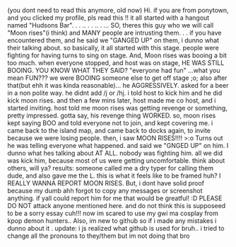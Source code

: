 (you dont need to read this anymore, old now)
Hi. if you are from ponytown, and you clicked my profile, pls read this !!
it all started with a hangout named "Hudsons Bar". . . .. . . .. . ...
SO, theres this guy who we will call "Moon rises"(i think) and MANY people are intrusting them. . . if you have encountered them, and he said we "GANGED UP" on them, i dunno what their talking about. so basically, it all started with this stage. people were fighting for having turns to sing on stage. And, Moon rises was booing a bit too much. when everyone stopped, and host was on stage, HE WAS STILL BOOING. YOU KNOW WHAT THEY SAID? "everyone had fun" ...what you mean FUN??? we were BOOING someone else to get off stage ;o; also after that(but ehh it was kinda reasonable)... he AGGRESSIVELY. asked for a beer in a non polite way. he didnt add /j or /hj. i told host to kick him and he did kick moon rises. and then a few mins later, host made me co host, and i started inviting. host told me moon rises was getting revenge or something, pretty impressed. gotta say, his revenge thing WORKED. so, moon rises kept saying BOO and told everyone not to join, and kept covering me. i came back to the island map, and came back to docks again, to invite because we were losing people. then, i saw MOON RISES!!!! >:o Turns out he was telling everyone what happened. and said we "GNGED UP" on him. I dunno what hes talking about AT ALL. nobody was fighting him. all we did was kick him, because most of us were getting uncomfortable. think about others, will ya? 
results: someone called me a dry typer for calling them dude, and also gave me the L. this is what it feels like to be framed huh?
I REALLY WANNA REPORT MOON RISES. But, i dont have solid proof because my dumb ahh forgot to copy any messages or screenshot anything. if yall could report him for me that would be greatful! :D
PLEASE DO NOT attack anyone mentioned here.
and do not think this is supposeed to be a sorry essay cuh!!!
now im scared to use my gwi ma cosplay from kpop demon hunters..
Also, im new to github so if i made any mistakes i dunno about it .
update: i js realized what github is used for bruh.. i tried to change all the pronouns to they/them but im not doing that bro
